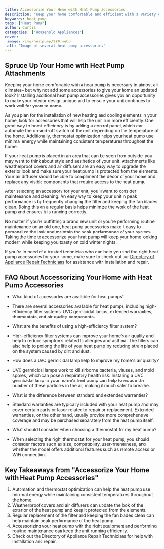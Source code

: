 ```yaml
---
title: Accessorize Your Home with Heat Pump Accessories
description: "Keep your home comfortable and efficient with a variety of useful heat pump accessories Get tips on how to maximize the performance of your heat pump and find the perfect accessories for your heating system"
keywords: heat pump
tags: ["Heat Pump"]
author: Curtis
categories: ["Household Appliances"]
cover: 
 image: /img/heatpump/380.webp
 alt: 'Image of several heat pump accessories'
---
```

## Spruce Up Your Home with Heat Pump Attachments 
Keeping your home comfortable with a heat pump is necessary in almost all climates– but why not add some accessories to give your home an updated look? Installing additional heat pump accessories gives you an opportunity to make your interior design unique and to ensure your unit continues to work well for years to come. 

As you plan for the installation of new heating and cooling elements in your home, look for accessories that will help the unit run more efficiently. One great way to boost efficiency is by adding a control panel, which can automate the on-and-off switch of the unit depending on the temperature of the home. Additionally, thermostat optimization helps your heat pump use minimal energy while maintaining consistent temperatures throughout the home. 

If your heat pump is placed in an area that can be seen from outside, you may want to think about style and aesthetics of your unit. Attachments like weatherproof covers and air diffusers are an easy way to upgrade the exterior look and make sure your heat pump is protected from the elements. Your air diffuser should be able to compliment the décor of your home and replace any visible components that require access to the heat pump. 

After selecting an accessory for your unit, you’ll want to consider maintenance and cleaning. An easy way to keep your unit in peak performance is by frequently changing the filter and keeping the fan blades clean. Doing this on a regular basis helps minimize the work of the heat pump and ensures it is running correctly. 

No matter if you’re outfitting a brand new unit or you’re performing routine maintenance on an old one, heat pump accessories make it easy to personalize the look and maintain the peak performance of your system. Taking the time to accessorize your heat pump will keep your home looking modern while keeping you toasty on cold winter nights. 

If you’re in need of a trusted technician who can help you find the right heat pump accessories for your home, make sure to check out our [Directory of Appliance Repair Technicians](./pages/appliance-repair-technicians) for assistance with installation and repair.

## FAQ About Accessorizing Your Home with Heat Pump Accessories

- What kind of accessories are available for heat pumps?
 - There are several accessories available for heat pumps, including high-efficiency filter systems, UVC germicidal lamps, extended warranties, thermostats, and air quality components. 

- What are the benefits of using a high-efficiency filter system?
 - High-efficiency filter systems can improve your home's air quality and help to reduce symptoms related to allergies and asthma. The filters can also help to prolong the life of your heat pump by reducing strain placed on the system caused by dirt and dust. 

- How does a UVC germicidal lamp help to improve my home's air quality?
 - UVC germicidal lamps work to kill airborne bacteria, viruses, and mold spores, which can pose a respiratory health risk. Installing a UVC germicidal lamp in your home's heat pump can help to reduce the number of these particles in the air, making it much safer to breathe. 

- What is the difference between standard and extended warranties?
 - Standard warranties are typically included with your heat pump and may cover certain parts or labor related to repair or replacement. Extended warranties, on the other hand, usually provide more comprehensive coverage and may be purchased separately from the heat pump itself. 

- What should I consider when choosing a thermostat for my heat pump?
 - When selecting the right thermostat for your heat pump, you should consider factors such as size, compatibility, user-friendliness, and whether the model offers additional features such as remote access or WiFi connection.

## Key Takeaways from "Accessorize Your Home with Heat Pump Accessories" 
1. Automation and thermostat optimization can help the heat pump use minimal energy while maintaining consistent temperatures throughout the home.
2. Weatherproof covers and air diffusers can update the look of the exterior of the heat pump and keep it protected from the elements.
3. Regular replacement of the filter and keeping the fan blades clean can help maintain peak performance of the heat pump.
4. Accessorizing your heat pump with the right equipment and performing routine maintenance can keep the unit running efficiently.
5. Check out the Directory of Appliance Repair Technicians for help with installation and repair.
